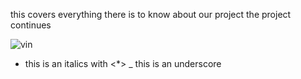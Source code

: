 this covers everything there is to know about our project 
the project continues

![vin](https://vin-project.s3.amazonaws.com/project-images/drama%2Byoko.JPEG)

* this is an italics with <*>
_ this is an underscore 
